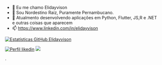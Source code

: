 - 👋 Eu me chamo Elidayvison
- 👀 Sou Nordestino Raiz, Puramente Pernambucano.
- 🌱 Atualmento desenvolvendo aplicações em Python, Flutter, JS,R e .NET e outras coisas que aparecem 
- 📫 https://www.linkedin.com/in/elidayvison


[![Estatísticas GitHub Elidayvison](https://github-readme-stats.vercel.app/api?username=Elidayvison&show_icons=true&theme=vision-friendly-dark)](https://git.io/streak-stats)

[![Perfil likedin](https://img.shields.io/badge/Perfil-Linkedin-blue)](https://www.linkedin.com/in/elidayvison-jos%C3%A9-3504561a9) ![]( https://img.shields.io/github/followers/elidayvison?style=social)

<!---
Elidayvison/Elidayvison is a ✨ special ✨ repository because its `README.md` (this file) appears on your GitHub profile.
You can click the Preview link to take a look at your changes.
--->


.
